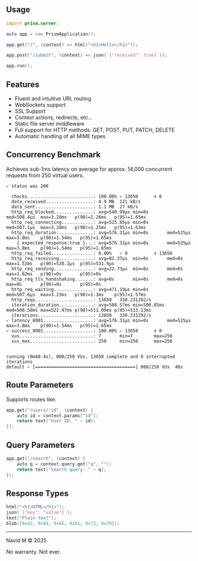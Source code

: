 ## Usage

```d
import prism.server;

auto app = new PrismApplication();

app.get("/", (context) => html("<h1>Hello</h1>"));

app.post("/submit", (context) => json(`{"received": true}`));

app.run();
```

## Features

-  Fluent and intuitive URL routing
-  WebSockets support
-  SSL Support
-  Context actions, redirects, etc...
-  Static file server middleware
-  Full support for HTTP methods: GET, POST, PUT, PATCH, DELETE
-  Automatic handling of all MIME types

## Concurrency Benchmark

Achieves sub-1ms latency on average for approx. 14,000 concurrent requests from 250 virtual users.

```
✓ status was 200

  checks.........................: 100.00% ✓ 13650      ✗ 0
  data_received..................: 4.9 MB  121 kB/s
  data_sent......................: 1.1 MB  27 kB/s
  http_req_blocked...............: avg=540.99µs min=0s       med=508.4µs  max=3.28ms   p(90)=1.28ms   p(95)=1.65ms
  http_req_connecting............: avg=525.85µs min=0s       med=507.1µs  max=3.28ms   p(90)=1.25ms   p(95)=1.63ms
  http_req_duration..............: avg=576.31µs min=0s       med=525µs    max=3.8ms    p(90)=1.54ms   p(95)=1.65ms
    { expected_response:true }...: avg=576.31µs min=0s       med=525µs    max=3.8ms    p(90)=1.54ms   p(95)=1.65ms
  http_req_failed................: 0.00%   ✓ 0          ✗ 13650
  http_req_receiving.............: avg=82.37µs  min=0s       med=0s       max=1.53ms   p(90)=520.2µs  p(95)=531.9µs
  http_req_sending...............: avg=22.73µs  min=0s       med=0s       max=1.62ms   p(90)=0s       p(95)=0s
  http_req_tls_handshaking.......: avg=0s       min=0s       med=0s       max=0s       p(90)=0s       p(95)=0s
  http_req_waiting...............: avg=471.19µs min=0s       med=507.6µs  max=3.23ms   p(90)=1.1ms    p(95)=1.57ms
  http_reqs......................: 13650   338.231292/s
  iteration_duration.............: avg=508.57ms min=500.01ms med=508.58ms max=522.47ms p(90)=511.09ms p(95)=513.13ms
  iterations.....................: 13650   338.231292/s
✓ latency_8001...................: avg=576.31µs min=0s       med=525µs    max=3.8ms    p(90)=1.54ms   p(95)=1.65ms
✓ success_8001...................: 100.00% ✓ 13650      ✗ 0
  vus............................: 7       min=7        max=250
  vus_max........................: 250     min=250      max=250


running (0m40.4s), 000/250 VUs, 13650 complete and 0 interrupted iterations
default ✓ [======================================] 000/250 VUs  40s
```

## Route Parameters

Supports routes like:

```d
app.get("/users/:id", (context) {
    auto id = context.params["id"];
    return text("User ID: " ~ id);
});
```

## Query Parameters

```d
app.get("/search", (context) {
    auto q = context.query.get("q", "");
    return text("Search query: " ~ q);
});
```

## Response Types

```d
html("<h1>HTML</h1>");
json(`{"key": "value"}`);
text("Plain text");
blob([0x42, 0x69, 0x6E, 0x61, 0x72, 0x79]);
```

---

Navid M © 2025

No warranty. Not ever.
